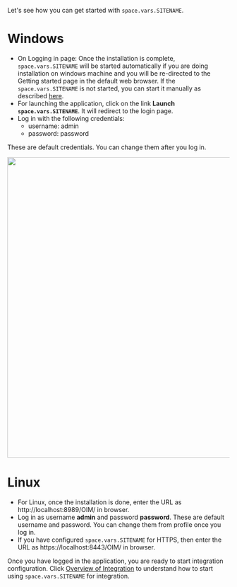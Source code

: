 Let's see how you can get started with <code class="expression">space.vars.SITENAME</code>.

# Windows
* On Logging in page: Once the installation is complete, <code class="expression">space.vars.SITENAME</code> will be started automatically if you are doing installation on windows machine and you will be re-directed to the Getting started page in the default web browser. If the <code class="expression">space.vars.SITENAME</code> is not started, you can start it manually as described [here](start-or-stop-service.md).
* For launching the application, click on the link **Launch <code class="expression">space.vars.SITENAME</code>**. It will redirect to the login page.
* Log in with the following credentials:
  - username: admin
  - password: password

These are default credentials. You can change them after you log in.

<p align="center">
  <img src="../assets/Getting_Started_With_Application_Image_1G_a.png"  width="680"/>
</p>

# Linux
* For Linux, once the installation is done, enter the URL as http://localhost:8989/OIM/ in browser.
* Log in as username **admin** and password **password**. These are default username and password. You can change them from profile once you log in.
* If you have configured <code class="expression">space.vars.SITENAME</code> for HTTPS, then enter the URL as https://localhost:8443/OIM/ in browser.

Once you have logged in the application, you are ready to start integration configuration. Click [Overview of Integration](../integrate/overview-of-integration.md) to understand how to start using <code class="expression">space.vars.SITENAME</code> for integration.

